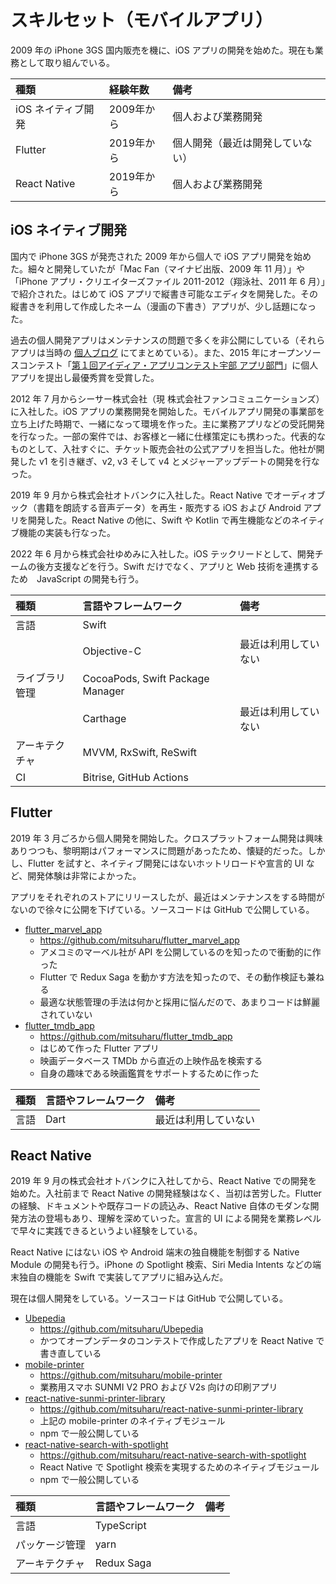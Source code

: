 # スキルセット（モバイルアプリ）

2009 年の iPhone 3GS 国内販売を機に、iOS アプリの開発を始めた。現在も業務として取り組んでいる。

| 種類 | 経験年数 | 備考 |
| :-- | :-- | :-- |
| iOS ネイティブ開発 | 2009年から | 個人および業務開発 |
| Flutter | 2019年から | 個人開発（最近は開発していない） |
| React Native | 2019年から | 個人および業務開発 |

## iOS ネイティブ開発

国内で iPhone 3GS が発売された 2009 年から個人で iOS アプリ開発を始めた。細々と開発していたが「Mac Fan（マイナビ出版、2009 年 11 月）」や「iPhone アプリ・クリエイターズファイル 2011-2012（翔泳社、2011 年 6 月）」で紹介された。はじめて iOS アプリで縦書き可能なエディタを開発した。その縦書きを利用して作成したネーム（漫画の下書き）アプリが、少し話題になった。

過去の個人開発アプリはメンテナンスの問題で多くを非公開にしている（それらアプリは当時の [個人ブログ](https://mthr.blogspot.com/search/label/program%3AiPhone) にてまとめている）。また、2015 年にオープンソースコンテスト「[第１回アイディア・アプリコンテスト宇部 アプリ部門](https://www.city.ube.yamaguchi.jp/shisei/keikaku/opendata/1007302.html)」に個人アプリを提出し最優秀賞を受賞した。

2012 年 7 月からシーサー株式会社（現 株式会社ファンコミュニケーションズ）に入社した。iOS アプリの業務開発を開始した。モバイルアプリ開発の事業部を立ち上げた時期で、一緒になって環境を作った。主に業務アプリなどの受託開発を行なった。一部の案件では、お客様と一緒に仕様策定にも携わった。代表的なものとして、入社すぐに、チケット販売会社の公式アプリを担当した。他社が開発した v1 を引き継ぎ、v2, v3 そして v4 とメジャーアップデートの開発を行なった。

2019 年 9 月から株式会社オトバンクに入社した。React Native でオーディオブック（書籍を朗読する音声データ）を再生・販売する iOS および Android アプリを開発した。React Native の他に、Swift や Kotlin で再生機能などのネイティブ機能の実装も行なった。

2022 年 6 月から株式会社ゆめみに入社した。iOS テックリードとして、開発チームの後方支援などを行う。Swift だけでなく、アプリと Web 技術を連携するため　JavaScript の開発も行う。

| 種類 | 言語やフレームワーク | 備考 |
| :-- | :-- |:-- |
| 言語 | Swift | |
| | Objective-C | 最近は利用していない |
| ライブラリ管理 | CocoaPods, Swift Package Manager | |
| | Carthage | 最近は利用していない |
| アーキテクチャ | MVVM, RxSwift, ReSwift | |
| CI | Bitrise, GitHub Actions | |

## Flutter

2019 年 3 月ごろから個人開発を開始した。クロスプラットフォーム開発は興味ありつつも、黎明期はパフォーマンスに問題があったため、懐疑的だった。しかし、Flutter を試すと、ネイティブ開発にはないホットリロードや宣言的 UI など、開発体験は非常によかった。

アプリをそれぞれのストアにリリースしたが、最近はメンテナンスをする時間がないので徐々に公開を下げている。ソースコードは GitHub で公開している。

- [flutter_marvel_app](https://github.com/mitsuharu/flutter_marvel_app)
  - https://github.com/mitsuharu/flutter_marvel_app
  - アメコミのマーベル社が API を公開しているのを知ったので衝動的に作った
  - Flutter で Redux Saga を動かす方法を知ったので、その動作検証も兼ねる
  - 最適な状態管理の手法は何かと採用に悩んだので、あまりコードは鮮麗されていない
- [flutter_tmdb_app](https://github.com/mitsuharu/flutter_tmdb_app)
  - https://github.com/mitsuharu/flutter_tmdb_app
  - はじめて作った Flutter アプリ
  - 映画データベース TMDb から直近の上映作品を検索する
  - 自身の趣味である映画鑑賞をサポートするために作った

| 種類 | 言語やフレームワーク | 備考 |
| :-- | :-- |:-- |
| 言語 | Dart | 最近は利用していない |

## React Native

2019 年 9 月の株式会社オトバンクに入社してから、React Native での開発を始めた。入社前まで React Native の開発経験はなく、当初は苦労した。Flutter の経験、ドキュメントや既存コードの読込み、React Native 自体のモダンな開発方法の登場もあり、理解を深めていった。宣言的 UI による開発を業務レベルで早々に実践できるというよい経験をしている。

React Native にはない iOS や Android 端末の独自機能を制御する Native Module の開発も行う。iPhone の Spotlight 検索、Siri Media Intents などの端末独自の機能を Swift で実装してアプリに組み込んだ。

現在は個人開発をしている。ソースコードは GitHub で公開している。

- [Ubepedia](https://github.com/mitsuharu/Ubepedia)
  - https://github.com/mitsuharu/Ubepedia
  - かつてオープンデータのコンテストで作成したアプリを React Native で書き直している
- [mobile-printer](https://github.com/mitsuharu/mobile-printer)
  - https://github.com/mitsuharu/mobile-printer
  - 業務用スマホ SUNMI V2 PRO および V2s 向けの印刷アプリ
- [react-native-sunmi-printer-library](https://github.com/mitsuharu/react-native-sunmi-printer-library)
  - https://github.com/mitsuharu/react-native-sunmi-printer-library
  - 上記の mobile-printer のネイティブモジュール
  - npm で一般公開している
- [react-native-search-with-spotlight](https://github.com/mitsuharu/react-native-search-with-spotlight)
  - https://github.com/mitsuharu/react-native-search-with-spotlight
  - React Native で Spotlight 検索を実現するためのネイティブモジュール
  - npm で一般公開している

| 種類 | 言語やフレームワーク | 備考 |
| :-- | :-- | :-- |
| 言語 | TypeScript | |
| パッケージ管理 | yarn | |
| アーキテクチャ | Redux Saga | |
